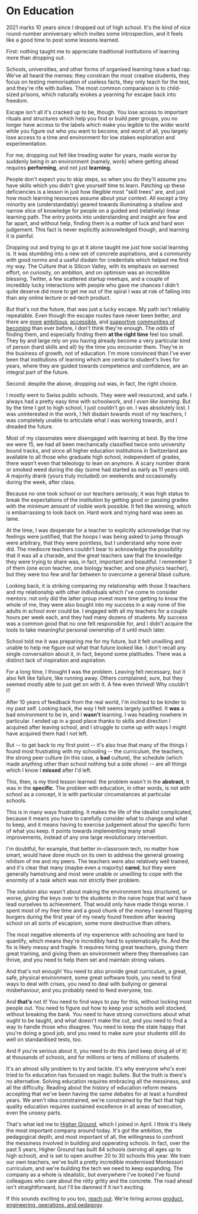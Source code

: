 # On Education
2021 marks 10 years since I dropped out of high school. It's the kind of nice round-number anniversary which invites some introspection, and it feels like a good time to post some lessons learned.

First: nothing taught me to appreciate traditional institutions of learning more than dropping out.

Schools, universities, and other forms of organised learning have a bad rap. We’ve all heard the memes: they constrain the most creative students, they focus on testing memorisation of useless facts, they only teach for the test, and they're rife with bullies. The most common comparaison is to child-sized prisons, which naturally evokes a yearning for escape back into freedom. 

Escape isn't all it's cracked up to be, though. You lose access to important rituals and structures which help you find or build peer groups, you no longer have access to the labels which make you legible to the wider world while you figure out who you want to become, and worst of all, you largely lose access to a time and environment for low stakes exploration and experimentation.

For me, dropping out felt like treading water for years, made worse by suddenly being in an environment (namely, work) where getting ahead requires **performing**, and not just **learning**.

People don't expect you to skip steps, so when you do they'll assume you have skills which you didn't give yourself time to learn. Patching up these deficiencies is a lesson in just how illegible most "skill trees" are, and just how much learning resources assume about your context. All except a tiny minority are (understandably) geared towards illuminating a shallow and narrow slice of knowledge for people on a guided and (relatively) linear learning path. The entry points into understanding and insight are few and far apart, and without help, finding them is a matter of luck and hard won judgement. This fact is never explicitly acknowledged though, and learning it is painful.

Dropping out and trying to go at it alone taught me just how social learning is. It was stumbling into a new set of concrete aspirations, and a community with good norms and a useful disdain for credentials which helped me find my way. The Culture that is Silicon Valley, with its emphasis on earnest effort, on curiosity, on ambition, and on optimism was an incredible blessing. Twitter, a few scattered startup meetups, and a couple of incredibly lucky interactions with people who gave me chances I didn't quite deserve did more to get me out of the spiral I was at risk of falling into than any online lecture or ed-tech product.

But that's not the future, that was just a lucky escape. My path isn't reliably repeatable. Even though the escape routes have never been better, and there are [more](https://www.joinef.com/) [ambitious](https://www.beondeck.com/), [accessible](https://replit.com/site/community), and [supportive](https://interintellect.com/) [communities of becoming](https://joininteract.com/fellowship/) than ever before, I don't think they're enough. The odds of finding them, and especially finding them **at the right time** feel too small. They by and large rely on you having already become a very particular kind of person (hard skills and all) by the time you encounter them. They're in the business of growth, not of education. I'm more convinced than I've ever been that institutions of learning which are central to student's lives for years, where they are guided towards competence and confidence, are an integral part of the future.

Second: despite the above, dropping out was, in fact, the right choice. 

I mostly went to Swiss public schools. They were well resourced, and safe. I always had a pretty easy time with schoolwork, and _I even like learning_. But by the time I got to high school, I just couldn't go on. I was absolutely lost. I was uninterested in the work, I felt disdain towards most of my teachers, I was completely unable to articulate what I was working towards, and I dreaded the future.

Most of my classmates were disengaged with learning at best. By the time we were 15, we had all been mechanically classified twice onto university bound tracks, and since all higher education institutions in Switzerland are available to all those who graduate high school, independent of grades, there wasn't even that teleology to lean on anymore. A scary number drank or smoked weed during the day (some had started as early as 11 years old). A majority drank (yours truly included) on weekends and occasionally during the week, after class.

Because no one took school or our teachers seriously, it was high status to break the expectations of the institution by getting good or passing grades with the minimum amount of visible work possible. It felt like winning, which is embarrassing to look back on. Hard work and trying hard was seen as lame. 

At the time, I was desperate for a teacher to explicitly acknowledge that my feelings were justified, that the hoops I was being asked to jump through were arbitrary, that they were pointless, but I understand why none ever did. The mediocre teachers couldn't bear to acknowledge the possibility that it was all a charade, and the great teachers saw that the knowledge they were trying to share was, in fact, important and beautiful. I remember 3 of them (one econ teacher, one biology teacher, and one physics teacher), but they were too few and far between to overcome a general blasé culture.

Looking back, it is striking comparing my relationship with those 3 teachers and my relationship with other individuals which I've come to consider mentors: not only did the latter group invest more time getting to know the whole of me, they were also bought into my success in a way none of the adults in school ever could be. I engaged with all my teachers for a couple hours per week each, and they had many dozens of students. My success was a common good that no one felt responsible for, and I didn't acquire the tools to take meaningful personal ownership of it until much later.

School told me it was preparing me for my future, but it felt unwilling and unable to help me figure out what that future looked like. I don't recall any single conversation about it, in fact, beyond some platitudes. There was a distinct lack of inspiration and aspiration.

For a long time, I thought **I** was the problem. Leaving felt necessary, but it also felt like failure, like running away. Others complained, sure, but they seemed mostly able to just get on with it. A few even thrived! Why couldn't I?

After 10 years of feedback from the real world, I'm inclined to be kinder to my past self. Looking back, the way I felt seems largely justified. It **was** a bad environment to be in, and I **wasn't** learning. I was heading nowhere in particular. I ended up in a good place thanks to skills and direction I acquired after leaving school, and I struggle to come up with ways I might have acquired them had I not left.

But -- to get back to my first point -- it's also true that many of the things I found most frustrating with my schooling -- the curriculum, the teachers, the strong peer culture (in this case, a **bad** culture), the schedule (which made anything other than school nothing but a side show) -- are all things which I know I **missed** after I'd left. 

This, then, is my third lesson learned: the problem wasn't in the **abstract**, it was in the **specific**. The problem with education, in other words, is not with school as a concept, it is with particular circumstances at particular schools.

This is in many ways frustrating. It makes the life of the idealist complicated, because it means you have to carefully consider what to change and what to keep, and it means having to exercise judgement about the specific form of what you keep. It points towards implementing many small improvements, instead of any one large revolutionary intervention.

I'm doubtful, for example, that better in-classroom tech, no matter how smart, would have done much on its own to address the general growing nihilism of me and my peers. The teachers were also relatively well trained, and it's clear that many (maybe even a majority) **cared**, but they were generally hamstrung and most were unable or unwilling to cope with the enormity of a task which was not strictly their problem.

The solution also wasn't about making the environment less structured, or worse, giving the keys over to the students in the naive hope that we'd have lead ourselves to achievement. That would only have made things worse. I spent most of my free time and a good chunk of the money I earned flipping burgers during the first year of my newly found freedom after leaving school on all sorts of escapism, some more destructive than others.

The most negative elements of my experience with schooling are hard to quantify, which means they're incredibly hard to systematically fix. And the fix is likely messy and fragile. It requires hiring great teachers, giving them great training, and giving them an environment where they themselves can thrive, and you need to help them set and maintain strong values.

And that's not enough! You need to also provide great curriculum, a great, safe, physical environment, some great software tools, you need to find ways to deal with crises, you need to deal with bullying or general misbehaviour, and you probably need to feed everyone, too.

And **that's** not it! You need to find ways to pay for this, without locking most people out. You need to figure out how to keep your schools well stocked, without breaking the bank. You need to have strong convictions about what ought to be taught, and what doesn't make the cut, and you need to find a way to handle those who disagree. You need to keep the state happy that you're doing a good job, and you need to make sure your students still do well on standardised tests, too.

And if you're serious about it, you need to do this (and keep doing all of it) at thousands of schools, and for millions or tens of millions of students.

It's an almost silly problem to try and tackle. It's why everyone who's ever tried to fix education has focused on magic bullets. But the truth is there's no alternative. Solving education requires embracing all the messiness, and all the difficulty. Reading about the history of education reform means accepting that we've been having the same debates for at least a hundred years. We aren't idea constrained, we're constrained by the fact that high quality education requires sustained excellence in all areas of execution, even the unsexy parts.

That's what led me to [Higher Ground](https://www.tohigherground.com/), which I joined in April. I think it's likely the most important company around today. It's got the ambition, the pedagogical depth, and most important of all, the willingness to confront the messiness involved in building and opperating schools. In fact, over the past 5 years, Higher Ground has built 84 schools (serving all ages up to high school), and is set to open another 20 to 30 schools this year. We train our own teachers, we've built a pretty incredible modernised Montessori curriculum, and we're building the tech we need to keep expanding. The company as a whole is idealistic, but everywhere I've looked I've found colleagues who care about the nitty gritty and the concrete. The road ahead isn't straightforward, but I'll be damned if it isn't exciting.

If this sounds exciting to you too, [reach out](mailto:aschenk@tohigherground.com). We're hiring across [product, engineering, operations, and pedagogy](https://www.tohigherground.com/careers).




